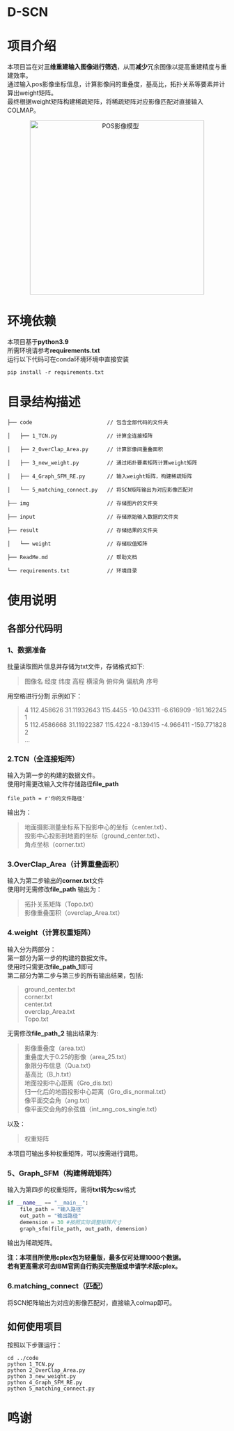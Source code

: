 # D-SCN
# 项目介绍
本项目旨在对**三维重建输入图像进行筛选**，从而**减少**冗余图像以提高重建精度与重建效率。  
通过输入pos影像坐标信息，计算影像间的重叠度，基高比，拓扑关系等要素并计算出weight矩阵。  
最终根据weight矩阵构建稀疏矩阵，将稀疏矩阵对应影像匹配对直接输入COLMAP。  
<div align=center><img alt="POS影像模型" height="=400" src="img/img1.png" width="400"/></div>

# 环境依赖
本项目基于**python3.9**  
所需环境请参考**requirements.txt**  
运行以下代码可在conda环境环境中直接安装
```
pip install -r requirements.txt
```


# 目录结构描述
    ├── code                        // 包含全部代码的文件夹

    │   ├── 1_TCN.py                // 计算全连接矩阵

    │   ├── 2_OverClap_Area.py      // 计算影像间重叠面积

    │   ├── 3_new_weight.py         // 通过拓扑要素矩阵计算weight矩阵

    │   ├── 4_Graph_SFM_RE.py       // 输入weight矩阵，构建稀疏矩阵

    │   └── 5_matching_connect.py   // 将SCN矩阵输出为对应影像匹配对

    ├── img                         // 存储图片的文件夹

    ├── input                       // 存储原始输入数据的文件夹

    ├── result                      // 存储结果的文件夹

    │   └── weight                  // 存储权值矩阵
    
    ├── ReadMe.md                   // 帮助文档
    
    └── requirements.txt            // 环境目录



# 使用说明
## 各部分代码明
### 1、数据准备
批量读取图片信息并存储为txt文件，存储格式如下:
>图像名 经度 纬度 高程 横滚角 俯仰角 偏航角 序号

用空格进行分割
示例如下：
>4	112.458626	31.11932643	115.4455	-10.043311	-6.616909	-161.162245	1  
>5	112.4586668	31.11922387	115.4224	-8.139415	-4.966411	-159.771828	2  
>...

### 2.TCN（全连接矩阵）
输入为第一步的构建的数据文件。  
使用时需更改输入文件存储路径**file_path**
```
file_path = r'你的文件路径'
```
输出为：  
>地面摄影测量坐标系下投影中心的坐标（center.txt）、  
>投影中心投影到地面的坐标（ground_center.txt）、  
>角点坐标（corner.txt）


### 3.OverClap_Area（计算重叠面积）
输入为第二步输出的**corner.txt**文件  
使用时无需修改**file_path**
输出为：  
>拓扑关系矩阵（Topo.txt）  
>影像重叠面积（overclap_Area.txt）

### 4.weight（计算权重矩阵）
输入分为两部分：  
第一部分为第一步的构建的数据文件。  
使用时只需更改**file_path_1**即可  
第二部分为第二步与第三步的所有输出结果，包括:
>ground_center.txt  
>corner.txt  
>center.txt  
>overclap_Area.txt  
>Topo.txt

无需修改**file_path_2**
输出结果为:
>影像重叠度（area.txt）  
>重叠度大于0.25的影像（area_25.txt）  
>象限分布信息（Qua.txt）  
>基高比（B_h.txt）  
>地面投影中心距离（Gro_dis.txt）  
>归一化后的地面投影中心距离（Gro_dis_normal.txt）  
>像平面交会角（ang.txt）  
>像平面交会角的余弦值（int_ang_cos_single.txt）

以及：
>权重矩阵

本项目可输出多种权重矩阵，可以按需进行调用。

### 5、Graph_SFM（构建稀疏矩阵）
输入为第四步的权重矩阵，需将**txt转为csv**格式
```python
if __name__ == "__main__":
    file_path = "输入路径"
    out_path = "输出路径"
    demension = 30 #按照实际调整矩阵尺寸
    graph_sfm(file_path, out_path, demension)
```
输出为稀疏矩阵。  

**注：本项目所使用cplex包为轻量版，最多仅可处理1000个数据。  
若有更高需求可去IBM官网自行购买完整版或申请学术版cplex。**


### 6.matching_connect（匹配）
将SCN矩阵输出为对应的影像匹配对，直接输入colmap即可。

## 如何使用项目
按照以下步骤运行：  
```
cd ../code
python 1_TCN.py
python 2_OverClap_Area.py
python 3_new_weight.py
python 4_Graph_SFM_RE.py
python 5_matching_connect.py
```

# 鸣谢